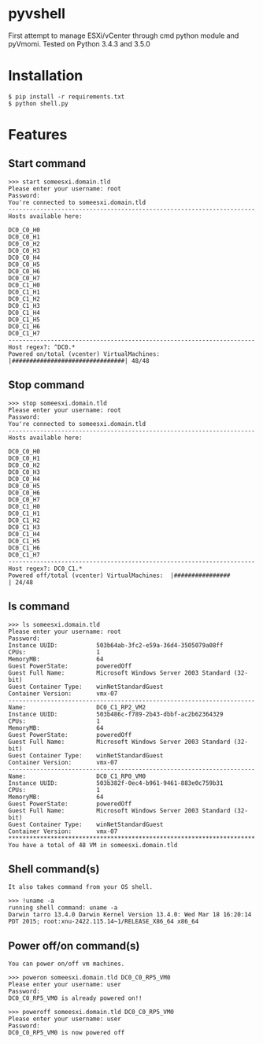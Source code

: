 # pyvshell

First attempt to manage ESXi/vCenter through cmd python module and pyVmomi. Tested on Python 3.4.3 and 3.5.0 

# Installation

    $ pip install -r requirements.txt
    $ python shell.py

# Features

## Start command

    >>> start someesxi.domain.tld
    Please enter your username: root
    Password:
    You're connected to someesxi.domain.tld
    ----------------------------------------------------------------------
    Hosts available here:

    DC0_C0_H0
    DC0_C0_H1
    DC0_C0_H2
    DC0_C0_H3
    DC0_C0_H4
    DC0_C0_H5
    DC0_C0_H6
    DC0_C0_H7
    DC0_C1_H0
    DC0_C1_H1
    DC0_C1_H2
    DC0_C1_H3
    DC0_C1_H4
    DC0_C1_H5
    DC0_C1_H6
    DC0_C1_H7
    ----------------------------------------------------------------------
    Host regex?: ^DC0.*
    Powered on/total (vcenter) VirtualMachines:  |################################| 48/48

## Stop command

    >>> stop someesxi.domain.tld
    Please enter your username: root
    Password:
    You're connected to someesxi.domain.tld
    ----------------------------------------------------------------------
    Hosts available here:

    DC0_C0_H0
    DC0_C0_H1
    DC0_C0_H2
    DC0_C0_H3
    DC0_C0_H4
    DC0_C0_H5
    DC0_C0_H6
    DC0_C0_H7
    DC0_C1_H0
    DC0_C1_H1
    DC0_C1_H2
    DC0_C1_H3
    DC0_C1_H4
    DC0_C1_H5
    DC0_C1_H6
    DC0_C1_H7
    ----------------------------------------------------------------------
    Host regex?: DC0_C1.*
    Powered off/total (vcenter) VirtualMachines:  |################                | 24/48

## ls command

    >>> ls someesxi.domain.tld
    Please enter your username: root
    Password:
    Instance UUID:           503b64ab-3fc2-e59a-36d4-3505079a08ff
    CPUs:                    1
    MemoryMB:                64
    Guest PowerState:        poweredOff
    Guest Full Name:         Microsoft Windows Server 2003 Standard (32-bit)
    Guest Container Type:    winNetStandardGuest
    Container Version:       vmx-07
    ----------------------------------------------------------------------
    Name:                    DC0_C1_RP2_VM2
    Instance UUID:           503b486c-f789-2b43-dbbf-ac2b62364329
    CPUs:                    1
    MemoryMB:                64
    Guest PowerState:        poweredOff
    Guest Full Name:         Microsoft Windows Server 2003 Standard (32-bit)
    Guest Container Type:    winNetStandardGuest
    Container Version:       vmx-07
    ----------------------------------------------------------------------
    Name:                    DC0_C1_RP0_VM0
    Instance UUID:           503b382f-0ec4-b961-9461-883e0c759b31
    CPUs:                    1
    MemoryMB:                64
    Guest PowerState:        poweredOff
    Guest Full Name:         Microsoft Windows Server 2003 Standard (32-bit)
    Guest Container Type:    winNetStandardGuest
    Container Version:       vmx-07
    **********************************************************************
    You have a total of 48 VM in someesxi.domain.tld

## Shell command(s)

    It also takes command from your OS shell.

    >>> !uname -a
    running shell command: uname -a
    Darwin tarro 13.4.0 Darwin Kernel Version 13.4.0: Wed Mar 18 16:20:14 PDT 2015; root:xnu-2422.115.14~1/RELEASE_X86_64 x86_64


## Power off/on command(s)

    You can power on/off vm machines.

    >>> poweron someesxi.domain.tld DC0_C0_RP5_VM0
    Please enter your username: user
    Password:
    DC0_C0_RP5_VM0 is already powered on!!

    >>> poweroff someesxi.domain.tld DC0_C0_RP5_VM0
    Please enter your username: user
    Password:
    DC0_C0_RP5_VM0 is now powered off
